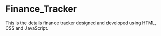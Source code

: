 # Finance_Tracker
This is the details finance tracker designed and developed using HTML, CSS and JavaScript.
